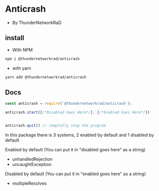 # Anticrash

- By ThunderNetworkRaD

## install

- With NPM

```sh
npm i @thundernetworkrad/anticrash
```

- with yarn

```sh
yarn add @thundernetworkrad/anticrash
```

## Docs

```js
const anticrash = require('@thundernetworkrad/anticrash');

anticrash.start([/*Disabled Goes Here*/], [/*Enabled Goes Here*/])


anticrash.quit() // completly stop the program
```

In this package there is 3 systems, 2 enabled by default and 1 disabled by default

Enabled by default (You can put it in "disabled goes here" as a string)

- unhandledRejection
- uncaughtException

Disabled by default (You can put it in "enabled goes here" as a string)

- multipleResolves
